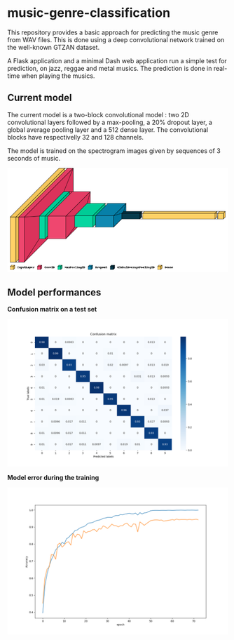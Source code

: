 # music-genre-classification

This repository provides a basic approach for predicting the music genre from WAV files. This is done using a deep convolutional network trained on the well-known GTZAN dataset.

A Flask application and a minimal Dash web application run a simple test for prediction, on jazz, reggae and metal musics. The prediction is done in real-time when playing the musics.

## Current model

The current model is a two-block convolutional model : two 2D convolutional layers followed by a max-pooling, a 20% dropout layer, a global average pooling layer and a 512 dense layer. The convolutional blocks have respectivelly 32 and 128 channels.

The model is trained on the spectrogram images given by sequences of 3 seconds of music.



![](network.png)


## Model performances

**Confusion matrix on a test set**

![](confusion_140622.png)

**Model error during the training**

![](history_140622.png)